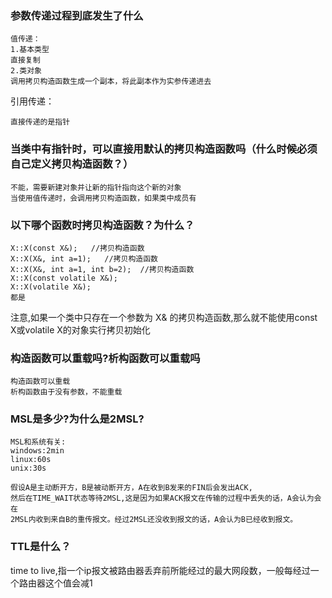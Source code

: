 ### 参数传递过程到底发生了什么
```
值传递：
1.基本类型
直接复制
2.类对象
调用拷贝构造函数生成一个副本，将此副本作为实参传递进去
```
引用传递：
```
直接传递的是指针
```

### 当类中有指针时，可以直接用默认的拷贝构造函数吗（什么时候必须自己定义拷贝构造函数？）
```
不能，需要新建对象并让新的指针指向这个新的对象
当使用值传递时，会调用拷贝构造函数，如果类中成员有
```

### 以下哪个函数时拷贝构造函数？为什么？
```
X::X(const X&);   //拷贝构造函数
X::X(X&, int a=1);   //拷贝构造函数
X::X(X&, int a=1, int b=2);  //拷贝构造函数
X::X(const volatile X&);
X::X(volatile X&);
都是
```
注意,如果一个类中只存在一个参数为 X& 的拷贝构造函数,那么就不能使用const X或volatile X的对象实行拷贝初始化

### 构造函数可以重载吗?析构函数可以重载吗
```
构造函数可以重载
析构函数由于没有参数，不能重载
```
### MSL是多少?为什么是2MSL?
```
MSL和系统有关:
windows:2min
linux:60s
unix:30s

假设A是主动断开方，B是被动断开方，A在收到B发来的FIN后会发出ACK,
然后在TIME_WAIT状态等待2MSL,这是因为如果ACK报文在传输的过程中丢失的话，A会认为会在
2MSL内收到来自B的重传报文。经过2MSL还没收到报文的话，A会认为B已经收到报文。
```

### TTL是什么？
time to live,指一个ip报文被路由器丢弃前所能经过的最大网段数，一般每经过一个路由器这个值会减1

